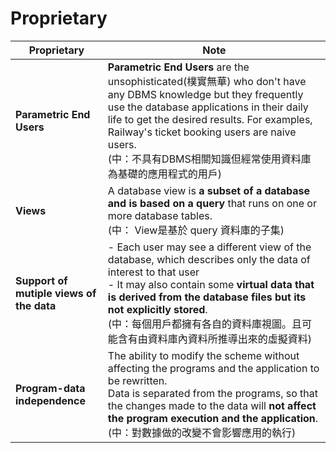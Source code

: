 # Proprietary 
| Proprietary | Note |
|-|-|
| **Parametric End Users** | **Parametric End Users** are the unsophisticated(樸實無華) who don't have any DBMS knowledge but they frequently use the database applications in their daily life to get the desired results. For examples, Railway's ticket booking users are naive users. </br>(中：不具有DBMS相關知識但經常使用資料庫為基礎的應用程式的用戶) |
| **Views** | A database view is **a subset of a database and is based on a query** that runs on one or more database tables. </br> (中： View是基於 query 資料庫的子集) |
| **Support of mutiple views of the data** | - Each user may see a different view of the database, which describes only the data of interest to that user </br> - It may also contain some **virtual data that is derived from the database files but its not explicitly stored**. </br> (中：每個用戶都擁有各自的資料庫視圖。且可能含有由資料庫內資料所推導出來的虛擬資料) |
| **Program-data independence** | The ability to modify the scheme without affecting the programs and the application to be rewritten. </br> Data is separated from the programs, so that the changes made to the data will **not affect the program execution and the application**. </br> (中：對數據做的改變不會影響應用的執行) |


